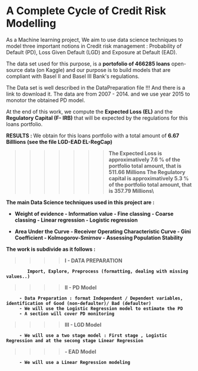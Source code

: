 # A Complete Cycle of Credit Risk Modelling 

As a Machine learning project, We aim to use data science techniques to model three important notions in Credit risk management :
Probability of Default (PD), Loss Given Default (LGD) and Exposure at Default (EAD).

The data set used for this purpose, is a <b>portofolio of 466285 loans</b> open-source data (on Kaggle) and our purpose is to build models that are compliant with Basel II and Basel III Bank's regulations.

The Data set is well described in the DataPreparation file !!! And there is a link to download it. The data are from 2007 - 2014. and we use year 2015 to monotor the obtained PD model. 

At the end of this work, we compute the <b>Expected Loss (EL)</b> and the <b>Regulatory Capital (F- IRB) </b>  that will be expected by the regulations for this loans portfolio.

<b>RESULTS : </b> We obtain for this loans portfolio with a total amount of <b> 6.67 Billlions<b>  (see the file LGD-EAD EL-RegCap)
>>>>>>> The <b>Expected Loss</b> is approximatively <b>7.6 %</b> of the portfolio total amount, that is <b>511.66 Millions</b>
>>>>>>> The Regulatory capital is approximatively <b>5.3 %</b> of the portfolio total amount, that is <b>357.79 Millions</b>\

The main Data Science techniques used in this project are :

- Weight of evidence   - Information value   - Fine classing   - Coarse classing   - Linear regression - Logistic regression

- Area Under the Curve  - Receiver Operating Characteristic Curve - Gini Coefficient - Kolmogorov-Smirnov - Assessing Population Stability


The work is subdivide as it follows :

>>>> <b> I - DATA PREPARATION </b>
      
            Import, Explore, Preprocess (formatting, dealing with missing values..)
 
>>>> <b> II - PD Model </b>
           
         - Data Preparation : format Independent / Dependent variables, identification of Good (non-defaulter)/ Bad (defaulter)
         - We will use the Logistic Regression model to estimate the PD
         - A section will cover PD monitoring
    
>>>> <b> III - LGD Model </b>

         - We will use a two stage model : First stage , Logistic Regression and at the secong stage Linear Regression 

>>>> <b>  - EAD Model </b>
                    
         - We will use a Linear Regression modeling

